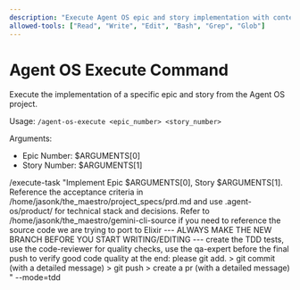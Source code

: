 ```yaml
---
description: "Execute Agent OS epic and story implementation with context from PRD and technical specs"
allowed-tools: ["Read", "Write", "Edit", "Bash", "Grep", "Glob"]
---
```


# Agent OS Execute Command

Execute the implementation of a specific epic and story from the Agent OS project.

Usage: `/agent-os-execute <epic_number> <story_number>`

Arguments:
- Epic Number: $ARGUMENTS[0]
- Story Number: $ARGUMENTS[1]

/execute-task "Implement Epic $ARGUMENTS[0], Story $ARGUMENTS[1]. Reference the acceptance criteria in /home/jasonk/the_maestro/project_specs/prd.md and use .agent-os/product/ for technical stack and decisions. Refer to /home/jasonk/the_maestro/gemini-cli-source if you need to reference the source code we are trying to port to Elixir  ---  ALWAYS MAKE THE NEW BRANCH BEFORE YOU START WRITING/EDITING  --- create the TDD tests, use the code-reviewer for quality checks, use the qa-expert before the final push to verify good code quality at the end: please git add. > git commit (with a detailed message) > git push > create a pr (with a detailed message) " --mode=tdd